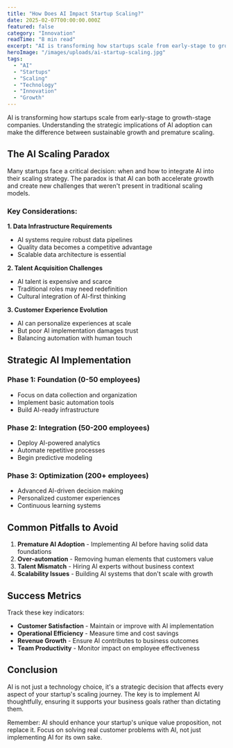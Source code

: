 ```yaml
---
title: "How Does AI Impact Startup Scaling?"
date: 2025-02-07T00:00:00.000Z
featured: false
category: "Innovation"
readTime: "8 min read"
excerpt: "AI is transforming how startups scale from early-stage to growth-stage companies. Understanding the strategic implications of AI adoption can make the difference between sustainable growth and premature scaling."
heroImage: "/images/uploads/ai-startup-scaling.jpg"
tags:
  - "AI"
  - "Startups"
  - "Scaling"
  - "Technology"
  - "Innovation"
  - "Growth"
---
```


AI is transforming how startups scale from early-stage to growth-stage companies. Understanding the strategic implications of AI adoption can make the difference between sustainable growth and premature scaling.

## The AI Scaling Paradox

Many startups face a critical decision: when and how to integrate AI into their scaling strategy. The paradox is that AI can both accelerate growth and create new challenges that weren't present in traditional scaling models.

### Key Considerations:

**1. Data Infrastructure Requirements**
- AI systems require robust data pipelines
- Quality data becomes a competitive advantage
- Scalable data architecture is essential

**2. Talent Acquisition Challenges**
- AI talent is expensive and scarce
- Traditional roles may need redefinition
- Cultural integration of AI-first thinking

**3. Customer Experience Evolution**
- AI can personalize experiences at scale
- But poor AI implementation damages trust
- Balancing automation with human touch

## Strategic AI Implementation

### Phase 1: Foundation (0-50 employees)
- Focus on data collection and organization
- Implement basic automation tools
- Build AI-ready infrastructure

### Phase 2: Integration (50-200 employees)
- Deploy AI-powered analytics
- Automate repetitive processes
- Begin predictive modeling

### Phase 3: Optimization (200+ employees)
- Advanced AI-driven decision making
- Personalized customer experiences
- Continuous learning systems

## Common Pitfalls to Avoid

1. **Premature AI Adoption** - Implementing AI before having solid data foundations
2. **Over-automation** - Removing human elements that customers value
3. **Talent Mismatch** - Hiring AI experts without business context
4. **Scalability Issues** - Building AI systems that don't scale with growth

## Success Metrics

Track these key indicators:
- **Customer Satisfaction** - Maintain or improve with AI implementation
- **Operational Efficiency** - Measure time and cost savings
- **Revenue Growth** - Ensure AI contributes to business outcomes
- **Team Productivity** - Monitor impact on employee effectiveness

## Conclusion

AI is not just a technology choice, it's a strategic decision that affects every aspect of your startup's scaling journey. The key is to implement AI thoughtfully, ensuring it supports your business goals rather than dictating them.

Remember: AI should enhance your startup's unique value proposition, not replace it. Focus on solving real customer problems with AI, not just implementing AI for its own sake.
